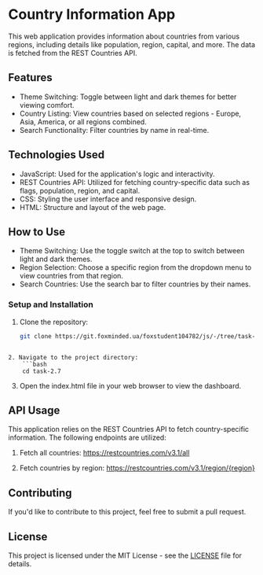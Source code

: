 # Country Information App

This web application provides information about countries from various regions, including details like population, region, capital, and more. The data is fetched from the REST Countries API.

## Features

- Theme Switching: Toggle between light and dark themes for better viewing comfort.
- Country Listing: View countries based on selected regions - Europe, Asia, America, or all regions combined.
- Search Functionality: Filter countries by name in real-time.

## Technologies Used

- JavaScript: Used for the application's logic and interactivity.
- REST Countries API: Utilized for fetching country-specific data such as flags, population, region, and capital.
- CSS: Styling the user interface and responsive design.
- HTML: Structure and layout of the web page.

## How to Use

- Theme Switching: Use the toggle switch at the top to switch between light and dark themes.
- Region Selection: Choose a specific region from the dropdown menu to view countries from that region.
- Search Countries: Use the search bar to filter countries by their names.

### Setup and Installation

1. Clone the repository:

   ```bash
   git clone https://git.foxminded.ua/foxstudent104782/js/-/tree/task-2.7
```

2. Navigate to the project directory:
	```bash
	cd task-2.7
```

3. Open the index.html file in your web browser to view the dashboard.

## API Usage

This application relies on the REST Countries API to fetch country-specific information. The following endpoints are utilized:

1. Fetch all countries: https://restcountries.com/v3.1/all

2. Fetch countries by region: https://restcountries.com/v3.1/region/{region}

## Contributing

If you'd like to contribute to this project, feel free to submit a pull request.

## License

This project is licensed under the MIT License - see the [LICENSE](LICENSE) file for details.